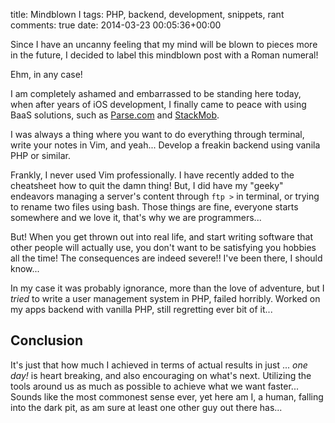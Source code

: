 title: Mindblown I
tags: PHP, backend, development, snippets, rant
comments: true
date: 2014-03-23 00:05:36+00:00

Since I have an uncanny feeling that my mind will be blown to pieces more in the future, I decided to label this mindblown post with a Roman numeral!

Ehm, in any case!

I am completely ashamed and embarrassed to be standing here today, when after years of iOS development, I finally came to peace with using BaaS solutions, such as [Parse.com](http://Parse.com) and [StackMob](http://stackmob.com).

I was always a thing where you want to do everything through terminal, write your notes in Vim, and yeah... Develop a freakin backend using vanila PHP or similar.

Frankly, I never used Vim professionally. I have recently added to the cheatsheet how to quit the damn thing! But, I did have my "geeky" endeavors managing a server's content through `ftp >` in terminal, or trying to rename two files using bash. Those things are fine, everyone starts somewhere and we love it, that's why we are programmers...

But! When you get thrown out into real life, and start writing software that other people will actually use, you don't want to be satisfying you hobbies all the time! The consequences are indeed severe!! I've been there, I should know...

In my case it was probably ignorance, more than the love of adventure, but I _tried_ to write a user management system in PHP, failed horribly. Worked on my apps backend with vanilla PHP, still regretting ever bit of it...

## Conclusion

It's just that how much I achieved in terms of actual results in just ... _one day!_ is heart breaking, and also encouraging on what's next. Utilizing the tools around us as much as possible to achieve what we want faster... Sounds like the most commonest sense ever, yet here am I, a human, falling into the dark pit, as am sure at least one other guy out there has...
